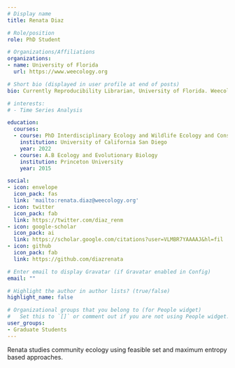 ```yaml
---
# Display name
title: Renata Diaz

# Role/position
role: PhD Student

# Organizations/Affiliations
organizations:
- name: University of Florida
  url: https://www.weecology.org

# Short bio (displayed in user profile at end of posts)
bio: Currently Reproducibility Librarian, University of Florida. Weecology Postdoc

# interests:
# - Time Series Analysis

education:
  courses:
  - course: PhD Interdisciplinary Ecology and Wildlife Ecology and Conservation
    institution: University of California San Diego
    year: 2022
  - course: A.B Ecology and Evolutionary Biology
    institution: Princeton University
    year: 2015

social:
- icon: envelope
  icon_pack: fas
  link: 'mailto:renata.diaz@weecology.org'
- icon: twitter
  icon_pack: fab
  link: https://twitter.com/diaz_renm
- icon: google-scholar
  icon_pack: ai
  link: https://scholar.google.com/citations?user=VLMBR7YAAAAJ&hl=fil
- icon: github
  icon_pack: fab
  link: https://github.com/diazrenata

# Enter email to display Gravatar (if Gravatar enabled in Config)
email: ""

# Highlight the author in author lists? (true/false)
highlight_name: false

# Organizational groups that you belong to (for People widget)
#   Set this to `[]` or comment out if you are not using People widget.
user_groups:
- Graduate Students
---
```


Renata studies community ecology using feasible set and maximum entropy based approaches.
